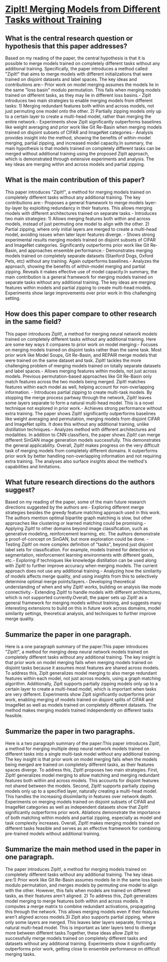 # [ZipIt! Merging Models from Different Tasks without Training](https://arxiv.org/abs/2305.03053)

## What is the central research question or hypothesis that this paper addresses?

Based on my reading of the paper, the central hypothesis is that it is possible to merge models trained on completely different tasks without any additional training. Specifically, the paper introduces a method called "ZipIt!" that aims to merge models with different initializations that were trained on disjoint datasets and label spaces. The key ideas and contributions are:- Prior work on model merging assumes the models lie in the same "loss basin" modulo permutation. This fails when merging models trained on different tasks, as they may lie in different loss basins.- ZipIt introduces two main strategies to enable merging models from different tasks:   1) Merging redundant features both within and across models, not just permuting one model onto the other.   2) Partially zipping models only up to a certain layer to create a multi-head model, rather than merging the entire network.- Experiments show ZipIt significantly outperforms baselines like weight averaging and prior work like Git Re-Basin when merging models trained on disjoint subsets of CIFAR and ImageNet categories.- Analysis provides insight into the method, showing the benefits of within-model merging, partial zipping, and increased model capacity.In summary, the main hypothesis is that models trained on completely different tasks can be merged without additional training using the proposed ZipIt approach, which is demonstrated through extensive experiments and analysis. The key ideas are merging within and across models and partial zipping.


## What is the main contribution of this paper?

This paper introduces "ZipIt!", a method for merging models trained on completely different tasks without any additional training. The key contributions are:- Proposes a general framework to merge models layer-by-layer by exploiting redundancy in their features. This allows merging models with different architectures trained on separate tasks.- Introduces two main strategies: 1) Allows merging features both within and across models, instead of just permuting one model to align with the other. 2) Partial zipping, where only initial layers are merged to create a multi-head model, avoiding issues when later layer features diverge. - Shows strong experimental results merging models trained on disjoint subsets of CIFAR and ImageNet categories. Significantly outperforms prior work like Git Re-Basin, and approaches ensemble performance.- Demonstrates merging models trained on completely separate datasets (Stanford Dogs, Oxford Pets, etc) without any training. Again outperforms baselines.- Analyzes the approach, showing the benefits of within-model merging and partial zipping. Reveals it makes effective use of model capacity.In summary, the main contribution is a general framework for merging models trained on separate tasks without any additional training. The key ideas are merging features within models and partial zipping to create multi-head models. Experiments show large improvements over prior work in this challenging setting.


## How does this paper compare to other research in the same field?

This paper introduces ZipIt!, a method for merging neural network models trained on completely different tasks without any additional training. Here are some key ways it compares to prior work on model merging:- Focuses on merging models trained on disjoint tasks rather than the same task. Most prior work like Model Soups, Git Re-Basin, and REPAIR merge models that were trained on the same dataset and task. ZipIt! tackles the more challenging problem of merging models trained on totally separate datasets and label spaces.- Allows merging features within models, not just across models. Previous permutation-based approaches like Git Re-Basin only match features across the two models being merged. ZipIt! matches features within each model as well, helping account for non-overlapping information. - Introduces partial zipping to create multi-task models. By stopping the merge process partway through the network, ZipIt! leaves some layers separate to form a natural multi-head model. This is a novel technique not explored in prior work.- Achieves strong performance without extra training. The paper shows ZipIt! significantly outperforms baselines like weight averaging and permutation, merging models from disjoint CIFAR and ImageNet splits. It does this without any additional training, unlike distillation techniques.- Analyzes method with different architectures and modalities. In addition to CNN classifiers, the paper shows ZipIt! can merge different SinGAN image generation models successfully. This demonstrates the general applicability. Overall, ZipIt! makes progress on the very difficult task of merging models from completely different domains. It outperforms prior work by better handling non-overlapping information and not requiring extra training. The analyses also surface insights about the method's capabilities and limitations.


## What future research directions do the authors suggest?

Based on my reading of the paper, some of the main future research directions suggested by the authors are:- Exploring different merge strategies besides the greedy feature matching approach used in this work. The authors mention optimal bipartite graph matching is slow, but other approaches like clustering or learned matching could be promising.- Applying ZipIt! to other domains beyond image classification, such as generative modeling, reinforcement learning, etc. The authors demonstrate a proof-of-concept on SinGAN, but more exploration could be done. - Testing ZipIt! on more complex definition of "tasks", beyond just disjoint label sets for classification. For example, models trained for detection vs segmentation, reinforcement learning environments with different goals, etc.- Exploring if techniques like knowledge distillation can be used along with ZipIt! to further improve accuracy when merging models. The current approach does not use any additional training.- Analyzing how the similarity of models affects merge quality, and using insights from this to selectively determine optimal merge points/layers.- Developing theoretical understanding of when and why ZipIt! works, building on analysis like mode connectivity.- Extending ZipIt! to handle models with different architectures, which is not supported currently.Overall, the paper sets up ZipIt! as a general framework for merging models without training, and suggests many interesting extensions to build on this in future work across domains, model similarity settings, theoretical analysis, and techniques to further improve merge quality.


## Summarize the paper in one paragraph.

Here is a one paragraph summary of the paper:This paper introduces "ZipIt!", a method for merging deep neural network models trained on completely different tasks without any additional training. The key insight is that prior work on model merging fails when merging models trained on disjoint tasks because it assumes most features are shared across models. To address this, ZipIt generalizes model merging to also merge redundant features within each model, not just across models, using a graph matching algorithm. Additionally, ZipIt supports partially zipping models only up to a certain layer to create a multi-head model, which is important when tasks are very different. Experiments show ZipIt significantly outperforms prior work, enabling merging of models trained on disjoint splits of CIFAR and ImageNet as well as models trained on completely different datasets. The method makes merging models trained independently on different tasks feasible.


## Summarize the paper in two paragraphs.

Here is a two paragraph summary of the paper:This paper introduces ZipIt!, a method for merging multiple deep neural network models trained on different tasks into a single multi-task model without any additional training. The key insight is that prior work on model merging fails when the models being merged are trained on completely different tasks, as their features spaces diverge. To address this, ZipIt! proposes two main strategies. First, ZipIt! generalizes model merging to allow matching and merging redundant features both within and across models. This accounts for disjoint features not shared between the models. Second, ZipIt! supports partially zipping models only up to a specified layer, naturally creating a multi-head model. This handles the increasing dissimilarity in features over network depth. Experiments on merging models trained on disjoint subsets of CIFAR and ImageNet categories as well as independent datasets show that ZipIt! significantly outperforms prior work. Ablations demonstrate the importance of both matching within models and partial zipping, especially as model and task complexity increases. Overall, ZipIt! makes merging models trained on different tasks feasible and serves as an effective framework for combining pre-trained models without additional training.


## Summarize the main method used in the paper in one paragraph.

The paper introduces ZipIt!, a method for merging models trained on completely different tasks without any additional training. The key ideas are:1) Prior work like Git Re-Basin assumes models lie in the same loss basin modulo permutation, and merges models by permuting one model to align with the other. However, this fails when models are trained on different tasks, as their features aren't aligned. 2) To address this, ZipIt generalizes model merging to merge features both within and across models. It computes a merge matrix to combine redundant activations, propagating this through the network. This allows merging models even if their features aren't aligned across models.3) ZipIt also supports partial zipping, where only some layers are merged. This leaves later layers separate, forming a natural multi-head model. This is important as later layers tend to diverge more between different tasks.Together, these ideas allow ZipIt to successfully merge models trained on completely different tasks and datasets without any additional training. Experiments show it significantly outperforms prior work, getting close to ensemble performance on difficult merging tasks.
